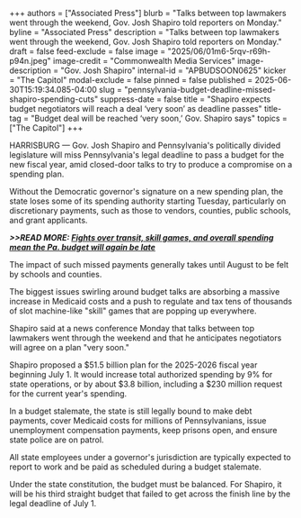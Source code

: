 +++
authors = ["Associated Press"]
blurb = "Talks between top lawmakers went through the weekend, Gov. Josh Shapiro told reporters on Monday."
byline = "Associated Press"
description = "Talks between top lawmakers went through the weekend, Gov. Josh Shapiro told reporters on Monday."
draft = false
feed-exclude = false
image = "2025/06/01m6-5rqv-r69h-p94n.jpeg"
image-credit = "Commonwealth Media Services"
image-description = "Gov. Josh Shapiro"
internal-id = "APBUDSOON0625"
kicker = "The Capitol"
modal-exclude = false
pinned = false
published = 2025-06-30T15:19:34.085-04:00
slug = "pennsylvania-budget-deadline-missed-shapiro-spending-cuts"
suppress-date = false
title = "Shapiro expects budget negotiators will reach a deal ‘very soon’ as deadline passes"
title-tag = "Budget deal will be reached ‘very soon,’ Gov. Shapiro says"
topics = ["The Capitol"]
+++

HARRISBURG — Gov. Josh Shapiro and Pennsylvania&#39;s politically divided legislature will miss Pennsylvania&#39;s legal deadline to pass a budget for the new fiscal year, amid closed-door talks to try to produce a compromise on a spending plan.

Without the Democratic governor&#39;s signature on a new spending plan, the state loses some of its spending authority starting Tuesday, particularly on discretionary payments, such as those to vendors, counties, public schools, and grant applicants.

<strong><em>&gt;&gt;READ MORE: </em></strong><a href="https://www.spotlightpa.org/news/2025/06/budget-deadline-impasse-pennsylvania-shapiro-house-senate/"><strong><em>Fights over transit, skill games, and overall spending mean the Pa. budget will again be late</em></strong></a><strong><em></em></strong>

The impact of such missed payments generally takes until August to be felt by schools and counties.

The biggest issues swirling around budget talks are absorbing a massive increase in Medicaid costs and a push to regulate and tax tens of thousands of slot machine-like &#34;skill&#34; games that are popping up everywhere.

Shapiro said at a news conference Monday that talks between top lawmakers went through the weekend and that he anticipates negotiators will agree on a plan &#34;very soon.&#34;

Shapiro proposed a $51.5 billion plan for the 2025-2026 fiscal year beginning July 1. It would increase total authorized spending by 9% for state operations, or by about $3.8 billion, including a $230 million request for the current year&#39;s spending.

In a budget stalemate, the state is still legally bound to make debt payments, cover Medicaid costs for millions of Pennsylvanians, issue unemployment compensation payments, keep prisons open, and ensure state police are on patrol.

All state employees under a governor&#39;s jurisdiction are typically expected to report to work and be paid as scheduled during a budget stalemate.

Under the state constitution, the budget must be balanced. For Shapiro, it will be his third straight budget that failed to get across the finish line by the legal deadline of July 1.<strong></strong>

